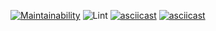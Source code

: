 [![Maintainability](https://api.codeclimate.com/v1/badges/366a2ea694eb5f9afaab/maintainability)](https://codeclimate.com/github/xxphantom/backend-project-lvl1/maintainability)
![Lint](https://github.com/xxphantom/backend-project-lvl1/workflows/Lint/badge.svg)
[![asciicast](https://asciinema.org/a/2aHWkoIPAU8pB2DxYFienH3Ry.svg)](https://asciinema.org/a/2aHWkoIPAU8pB2DxYFienH3Ry)
[![asciicast](https://asciinema.org/a/310759.svg)](https://asciinema.org/a/310759)